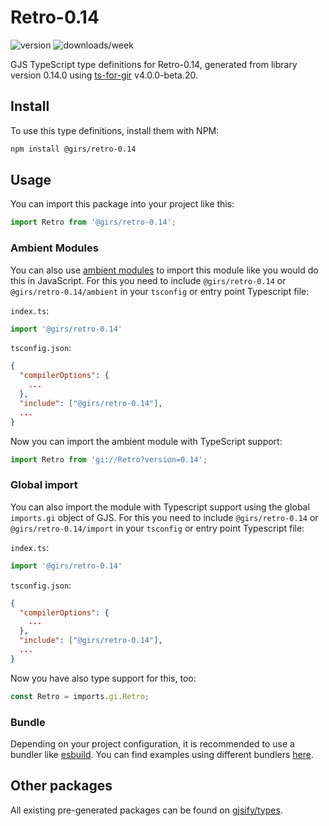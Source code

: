 
# Retro-0.14

![version](https://img.shields.io/npm/v/@girs/retro-0.14)
![downloads/week](https://img.shields.io/npm/dw/@girs/retro-0.14)


GJS TypeScript type definitions for Retro-0.14, generated from library version 0.14.0 using [ts-for-gir](https://github.com/gjsify/ts-for-gir) v4.0.0-beta.20.


## Install

To use this type definitions, install them with NPM:
```bash
npm install @girs/retro-0.14
```

## Usage

You can import this package into your project like this:
```ts
import Retro from '@girs/retro-0.14';
```

### Ambient Modules

You can also use [ambient modules](https://github.com/gjsify/ts-for-gir/tree/main/packages/cli#ambient-modules) to import this module like you would do this in JavaScript.
For this you need to include `@girs/retro-0.14` or `@girs/retro-0.14/ambient` in your `tsconfig` or entry point Typescript file:

`index.ts`:
```ts
import '@girs/retro-0.14'
```

`tsconfig.json`:
```json
{
  "compilerOptions": {
    ...
  },
  "include": ["@girs/retro-0.14"],
  ...
}
```

Now you can import the ambient module with TypeScript support: 

```ts
import Retro from 'gi://Retro?version=0.14';
```

### Global import

You can also import the module with Typescript support using the global `imports.gi` object of GJS.
For this you need to include `@girs/retro-0.14` or `@girs/retro-0.14/import` in your `tsconfig` or entry point Typescript file:

`index.ts`:
```ts
import '@girs/retro-0.14'
```

`tsconfig.json`:
```json
{
  "compilerOptions": {
    ...
  },
  "include": ["@girs/retro-0.14"],
  ...
}
```

Now you have also type support for this, too:

```ts
const Retro = imports.gi.Retro;
```

### Bundle

Depending on your project configuration, it is recommended to use a bundler like [esbuild](https://esbuild.github.io/). You can find examples using different bundlers [here](https://github.com/gjsify/ts-for-gir/tree/main/examples).

## Other packages

All existing pre-generated packages can be found on [gjsify/types](https://github.com/gjsify/types).

